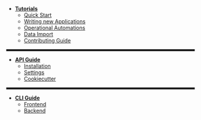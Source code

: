 * [**Tutorials**](tutorials/)
    * [Quick Start](tutorials/quick_start)
    * [Writing new Applications](tutorials/apps)
    * [Operational Automations](tutorials/automation)
    * [Data Import](tutorials/import)
    * [Contributing Guide](tutorials/contributing)

<hr style="height: 5px; border: 0px solid #D6D6D6; border-top-width: 1px;" />

* [**API Guide**](api/)
    * [Installation](api/installation)
    * [Settings](api/settings)
    * [Cookiecutter](api/cookiecutter)

<hr style="height: 5px; border: 0px solid #D6D6D6; border-top-width: 1px;" />

* [**CLI Guide**](cli/)
    * [Frontend](guides/spa)
    * [Backend](guides/api)
